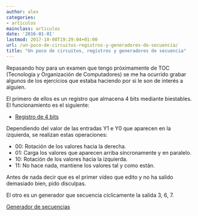 ```yaml
---
author: alex
categories:
- articulos
mainclass: articulos
date: '2016-01-01'
lastmod: 2017-10-08T19:29:04+01:00
url: /un-poco-de-circuitos-registros-y-generadores-de-secuencia/
title: "Un poco de circuitos, regístros y generadores de secuencia"
---
```


Repasando hoy para un examen que tengo próximamente de TOC (Tecnología y Organización de Computadores) se me ha ocurrido grabar algunos de los ejercícios que estaba haciendo por si le son de interés a alguien.

El primero de ellos es un regístro que almacena 4 bits mediante biestables. El funcionamiento es el siguiente:

- <a href="https://www.youtube.com/watch?v=JGRZNUv_QdA" target="_blank" title="Registro de 4 bits">Registro de 4 bits</a>

Dependiendo del valor de las entradas Y1 e Y0 que aparecen en la izquierda, se realizan estas operaciones:

- 00: Rotación de los valores hacia la derecha.
- 01: Carga los valores que aparecen arriba síncronamente y en paralelo.
- 10: Rotación de los valores hacia la izquierda.
- 11: No hace nada, mantiene los valores tal y como están.

Antes de nada decir que es el primer vídeo que edito y no ha salido demasiado bien, pido disculpas.

El otro es un generador que secuencia cíclicamente la salida 3, 6, 7.

<a href="https://www.youtube.com/watch?v=CFVz1h_AxHg" target="_blank" title="Ver generador de secuéncias">Generador de secuencias</a>

